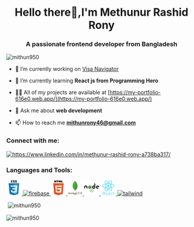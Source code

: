 <h1 align="center">Hello there👋,I'm Methunur Rashid Rony</h1>
<h3 align="center">A passionate frontend developer from Bangladesh</h3>

<p align="left"> <img src="https://komarev.com/ghpvc/?username=mithun950&label=Profile%20views&color=0e75b6&style=flat" alt="mithun950" /> </p>

- 🔭 I’m currently working on [Visa Navigator](https://visa-navigate-6d091.web.app/all-visas)

- 🌱 I’m currently learning **React js from Programming Hero**

- 👨‍💻 All of my projects are available at [https://my-portfolio-616e0.web.app/](https://my-portfolio-616e0.web.app/)

- 💬 Ask me about **web development**

- 📫 How to reach me **mithunrony46@gmail.com**

<h3 align="left">Connect with me:</h3>
<p align="left">
<a href="https://linkedin.com/in/https://www.linkedin.com/in/methunur-rashid-rony-a738ba317/" target="blank"><img align="center" src="https://raw.githubusercontent.com/rahuldkjain/github-profile-readme-generator/master/src/images/icons/Social/linked-in-alt.svg" alt="https://www.linkedin.com/in/methunur-rashid-rony-a738ba317/" height="30" width="40" /></a>
</p>

<h3 align="left">Languages and Tools:</h3>
<p align="left"> <a href="https://www.w3schools.com/css/" target="_blank" rel="noreferrer"> <img src="https://raw.githubusercontent.com/devicons/devicon/master/icons/css3/css3-original-wordmark.svg" alt="css3" width="40" height="40"/> </a> <a href="https://firebase.google.com/" target="_blank" rel="noreferrer"> <img src="https://www.vectorlogo.zone/logos/firebase/firebase-icon.svg" alt="firebase" width="40" height="40"/> </a> <a href="https://www.w3.org/html/" target="_blank" rel="noreferrer"> <img src="https://raw.githubusercontent.com/devicons/devicon/master/icons/html5/html5-original-wordmark.svg" alt="html5" width="40" height="40"/> </a> <a href="https://www.mongodb.com/" target="_blank" rel="noreferrer"> <img src="https://raw.githubusercontent.com/devicons/devicon/master/icons/mongodb/mongodb-original-wordmark.svg" alt="mongodb" width="40" height="40"/> </a> <a href="https://nodejs.org" target="_blank" rel="noreferrer"> <img src="https://raw.githubusercontent.com/devicons/devicon/master/icons/nodejs/nodejs-original-wordmark.svg" alt="nodejs" width="40" height="40"/> </a> <a href="https://reactjs.org/" target="_blank" rel="noreferrer"> <img src="https://raw.githubusercontent.com/devicons/devicon/master/icons/react/react-original-wordmark.svg" alt="react" width="40" height="40"/> </a> <a href="https://tailwindcss.com/" target="_blank" rel="noreferrer"> <img src="https://www.vectorlogo.zone/logos/tailwindcss/tailwindcss-icon.svg" alt="tailwind" width="40" height="40"/> </a> </p>

<p>&nbsp;<img align="center" src="https://github-readme-stats.vercel.app/api?username=mithun950&show_icons=true&locale=en" alt="mithun950" /></p>

<p><img align="center" src="https://github-readme-streak-stats.herokuapp.com/?user=mithun950&" alt="mithun950" /></p>

